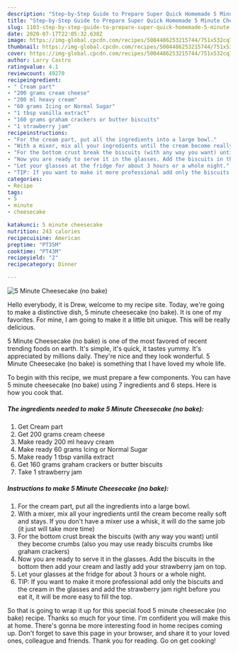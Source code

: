 ```yaml
---
description: "Step-by-Step Guide to Prepare Super Quick Homemade 5 Minute Cheesecake (no bake)"
title: "Step-by-Step Guide to Prepare Super Quick Homemade 5 Minute Cheesecake (no bake)"
slug: 1103-step-by-step-guide-to-prepare-super-quick-homemade-5-minute-cheesecake-no-bake
date: 2020-07-17T22:05:32.638Z
image: https://img-global.cpcdn.com/recipes/5004486253215744/751x532cq70/5-minute-cheesecake-no-bake-recipe-main-photo.jpg
thumbnail: https://img-global.cpcdn.com/recipes/5004486253215744/751x532cq70/5-minute-cheesecake-no-bake-recipe-main-photo.jpg
cover: https://img-global.cpcdn.com/recipes/5004486253215744/751x532cq70/5-minute-cheesecake-no-bake-recipe-main-photo.jpg
author: Larry Castro
ratingvalue: 4.1
reviewcount: 49270
recipeingredient:
- " Cream part"
- "200 grams cream cheese"
- "200 ml heavy cream"
- "60 grams Icing or Normal Sugar"
- "1 tbsp vanilla extract"
- "160 grams graham crackers or butter biscuits"
- "1 strawberry jam"
recipeinstructions:
- "For the cream part, put all the ingredients into a large bowl."
- "With a mixer, mix all your ingredients until the cream become really soft and stays. If you don&#39;t  have a mixer use a whisk, it will do the same job (it just will take more time)"
- "For the bottom crust break the biscuits (with any way you want) until they become crumbs (also you may use ready biscuits crumbs like graham crackers)"
- "Now you are ready to serve it in the glasses. Add the biscuits in the bottom then add your cream and lastly add your strawberry jam on top."
- "Let your glasses at the fridge for about 3 hours or a whole night."
- "TIP: If you want to make it more professional add only the biscuits and the cream in the glasses and add the strawberry jam right before you eat it, it will be more easy to fill the top."
categories:
- Recipe
tags:
- 5
- minute
- cheesecake

katakunci: 5 minute cheesecake 
nutrition: 243 calories
recipecuisine: American
preptime: "PT35M"
cooktime: "PT43M"
recipeyield: "2"
recipecategory: Dinner

---
```



![5 Minute Cheesecake (no bake)](https://img-global.cpcdn.com/recipes/5004486253215744/751x532cq70/5-minute-cheesecake-no-bake-recipe-main-photo.jpg)

Hello everybody, it is Drew, welcome to my recipe site. Today, we're going to make a distinctive dish, 5 minute cheesecake (no bake). It is one of my favorites. For mine, I am going to make it a little bit unique. This will be really delicious.



5 Minute Cheesecake (no bake) is one of the most favored of recent trending foods on earth. It's simple, it's quick, it tastes yummy. It's appreciated by millions daily. They're nice and they look wonderful. 5 Minute Cheesecake (no bake) is something that I have loved my whole life.


To begin with this recipe, we must prepare a few components. You can have 5 minute cheesecake (no bake) using 7 ingredients and 6 steps. Here is how you cook that.

<!--inarticleads1-->

##### The ingredients needed to make 5 Minute Cheesecake (no bake):

1. Get  Cream part
1. Get 200 grams cream cheese
1. Make ready 200 ml heavy cream
1. Make ready 60 grams Icing or Normal Sugar
1. Make ready 1 tbsp vanilla extract
1. Get 160 grams graham crackers or butter biscuits
1. Take 1 strawberry jam




<!--inarticleads2-->

##### Instructions to make 5 Minute Cheesecake (no bake):

1. For the cream part, put all the ingredients into a large bowl.
1. With a mixer, mix all your ingredients until the cream become really soft and stays. If you don&#39;t  have a mixer use a whisk, it will do the same job (it just will take more time)
1. For the bottom crust break the biscuits (with any way you want) until they become crumbs (also you may use ready biscuits crumbs like graham crackers)
1. Now you are ready to serve it in the glasses. Add the biscuits in the bottom then add your cream and lastly add your strawberry jam on top.
1. Let your glasses at the fridge for about 3 hours or a whole night.
1. TIP: If you want to make it more professional add only the biscuits and the cream in the glasses and add the strawberry jam right before you eat it, it will be more easy to fill the top.




So that is going to wrap it up for this special food 5 minute cheesecake (no bake) recipe. Thanks so much for your time. I'm confident you will make this at home. There's gonna be more interesting food in home recipes coming up. Don't forget to save this page in your browser, and share it to your loved ones, colleague and friends. Thank you for reading. Go on get cooking!
